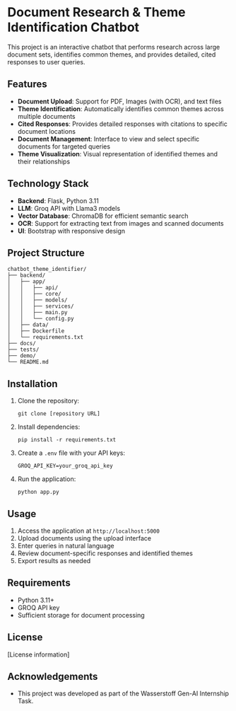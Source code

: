 # Document Research & Theme Identification Chatbot

This project is an interactive chatbot that performs research across large document sets, identifies common themes, and provides detailed, cited responses to user queries.

## Features

- **Document Upload**: Support for PDF, Images (with OCR), and text files
- **Theme Identification**: Automatically identifies common themes across multiple documents
- **Cited Responses**: Provides detailed responses with citations to specific document locations
- **Document Management**: Interface to view and select specific documents for targeted queries
- **Theme Visualization**: Visual representation of identified themes and their relationships

## Technology Stack

- **Backend**: Flask, Python 3.11
- **LLM**: Groq API with Llama3 models
- **Vector Database**: ChromaDB for efficient semantic search
- **OCR**: Support for extracting text from images and scanned documents
- **UI**: Bootstrap with responsive design

## Project Structure

```
chatbot_theme_identifier/
├── backend/
│   ├── app/
│   │   ├── api/
│   │   ├── core/
│   │   ├── models/
│   │   ├── services/
│   │   ├── main.py
│   │   └── config.py
│   ├── data/
│   ├── Dockerfile
│   └── requirements.txt
├── docs/
├── tests/
├── demo/
└── README.md
```

## Installation

1. Clone the repository:
   ```
   git clone [repository URL]
   ```

2. Install dependencies:
   ```
   pip install -r requirements.txt
   ```

3. Create a `.env` file with your API keys:
   ```
   GROQ_API_KEY=your_groq_api_key
   ```

4. Run the application:
   ```
   python app.py
   ```

## Usage

1. Access the application at `http://localhost:5000`
2. Upload documents using the upload interface
3. Enter queries in natural language
4. Review document-specific responses and identified themes
5. Export results as needed

## Requirements

- Python 3.11+
- GROQ API key
- Sufficient storage for document processing

## License

[License information]

## Acknowledgements

- This project was developed as part of the Wasserstoff Gen-AI Internship Task.